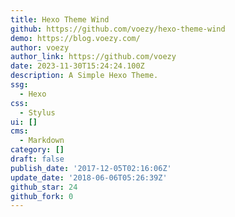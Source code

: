 ```yaml
---
title: Hexo Theme Wind
github: https://github.com/voezy/hexo-theme-wind
demo: https://blog.voezy.com/
author: voezy
author_link: https://github.com/voezy
date: 2023-11-30T15:24:24.100Z
description: A Simple Hexo Theme.
ssg:
  - Hexo
css:
  - Stylus
ui: []
cms:
  - Markdown
category: []
draft: false
publish_date: '2017-12-05T02:16:06Z'
update_date: '2018-06-06T05:26:39Z'
github_star: 24
github_fork: 0
---
```

